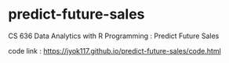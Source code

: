 # predict-future-sales
CS 636 Data Analytics with R Programming : Predict Future Sales

code link : https://jyok117.github.io/predict-future-sales/code.html
